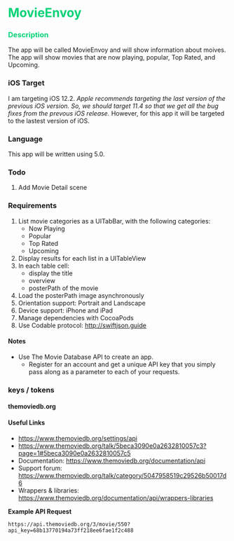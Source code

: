 # <span style="color:#00D277"> MovieEnvoy </span>  

### <span style="color:#00D277">Description</span>  
The app will be called MovieEnvoy and will show information about moives.  The app will show movies that are now playing, popular, Top Rated, and Upcoming.

### iOS Target  
I am targeting iOS 12.2.  *Apple recommends targeting the last version of the previous iOS version.  So, we should target 11.4 so that we get all the bug fixes from the prevous iOS release.* However, for this app it will be targeted to the lastest version of iOS.

### Language  
This app will be written using 5.0.  

### Todo
1.  Add Movie Detail scene

### Requirements
1.  List movie categories as a UITabBar, with the following categories:
    * Now Playing
    * Popular
    * Top Rated
    * Upcoming
1.  Display results for each list in a UITableView
1.  In each table cell:
	*  display the title
	*  overview
	*  posterPath of the movie
1.  Load the posterPath image asynchronously
1.  Orientation support: Portrait and Landscape
1.  Device support: iPhone and iPad
1.  Manage dependencies with CocoaPods
1.  Use Codable protocol: http://swiftjson.guide

#### Notes
-  Use The Movie Database API to create an app. 
	- Register for an account and get a unique API key that you simply pass along as a parameter to each of your requests. 

### keys / tokens

#### themoviedb.org

#### Useful Links

*  https://www.themoviedb.org/settings/api
*  https://www.themoviedb.org/talk/5beca3090e0a2632810057c3?page=1#5beca3090e0a2632810057c5
*  Documentation: https://www.themoviedb.org/documentation/api
*  Support forum: https://www.themoviedb.org/talk/category/5047958519c29526b50017d6
* Wrappers & libraries: https://www.themoviedb.org/documentation/api/wrappers-libraries

**Example API Request**

```https://api.themoviedb.org/3/movie/550?api_key=68b13770194a73ff218ee6fae1f2c488```  

